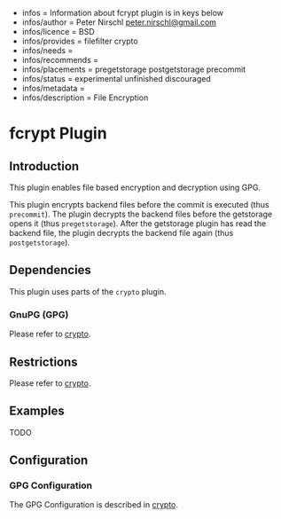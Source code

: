 - infos = Information about fcrypt plugin is in keys below
- infos/author = Peter Nirschl <peter.nirschl@gmail.com>
- infos/licence = BSD
- infos/provides = filefilter crypto
- infos/needs =
- infos/recommends =
- infos/placements = pregetstorage postgetstorage precommit
- infos/status = experimental unfinished discouraged
- infos/metadata =
- infos/description = File Encryption

# fcrypt Plugin #

## Introduction ##

This plugin enables file based encryption and decryption using GPG.

This plugin encrypts backend files before the commit is executed (thus `precommit`).
The plugin decrypts the backend files before the getstorage opens it (thus `pregetstorage`).
After the getstorage plugin has read the backend file, the plugin decrypts the backend file again (thus `postgetstorage`).

## Dependencies ##

This plugin uses parts of the `crypto` plugin.

### GnuPG (GPG) ###

Please refer to [crypto](../crypto/).

## Restrictions ##

Please refer to [crypto](../crypto/).

## Examples ##

TODO

## Configuration ##

### GPG Configuration ###

The GPG Configuration is described in [crypto](../crypto/).
